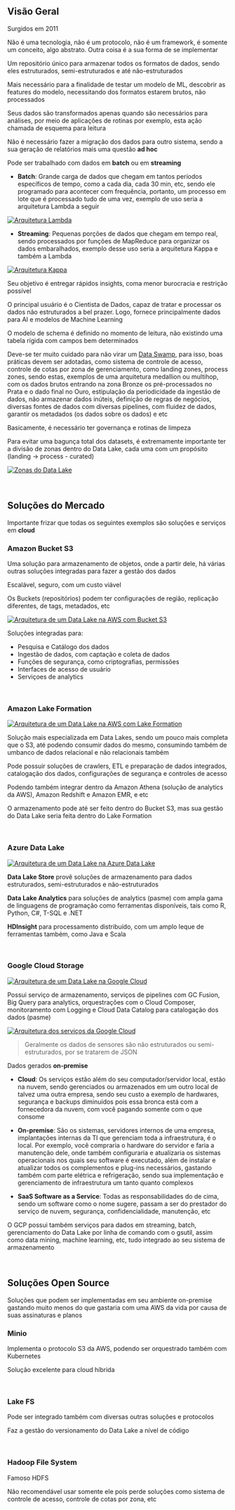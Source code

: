 ## Visão Geral

Surgidos em 2011

Não é uma tecnologia, não é um protocolo, não é um framework, é somente um conceito, algo abstrato. Outra coisa é a sua forma de se implementar 

Um repositório único para armazenar todos os formatos de dados, sendo eles estruturados, semi-estruturados e até não-estruturados

Mais necessário para a finalidade de testar um modelo de ML, descobrir as features do modelo, necessitando dos formatos estarem brutos, não processados

Seus dados são transformados apenas quando são necessários para análises, por meio de aplicações de rotinas por exemplo, esta ação chamada de esquema para leitura

Não é necessário fazer a migração dos dados para outro sistema, sendo a sua geração de relatórios mais uma questão __ad hoc__

Pode ser trabalhado com dados em **batch** ou em **streaming**

- **Batch**: Grande carga de dados que chegam em tantos períodos específicos de tempo, como a cada dia, cada 30 min, etc, sendo ele programado para acontecer com frequência, portanto, um processo em lote que é processado tudo de uma vez, exemplo de uso seria a arquitetura Lambda a seguir

[![Arquitetura Lambda](./assets/lambdaArchitecture.png)](https://massivetechinterview.blogspot.com/2015/10/lambda-architecture.html)

- **Streaming**: Pequenas porções de dados que chegam em tempo real, sendo processados por funções de MapReduce para organizar os dados embaralhados, exemplo desse uso seria a arquitetura Kappa e também a Lambda

[![Arquitetura Kappa](./assets/kappaArchitecture.webp)](https://medium.com/@darioajr/understanding-kappa-architecture-and-kafka-empowering-real-time-data-processing-05229a3fe36f)


Seu objetivo é entregar rápidos insights, coma menor burocracia e restrição possível

O principal usuário é o Cientista de Dados, capaz de tratar e processar os dados não estruturados a bel prazer. Logo, fornece principalmente dados para AI e modelos de Machine Learning

O modelo de schema é definido no momento de leitura, não existindo uma tabela rígida com campos bem determinados

Deve-se ter muito cuidado para não virar um [Data Swamp](), para isso, boas práticas devem ser adotadas, como sistema de controle de acesso, controle de cotas por zona de gerenciamento, como landing zones, process zones, sendo estas, exemplos de uma arquitetura medallion ou multihop, com os dados brutos entrando na zona Bronze os pré-processados no Prata e o dado final no Ouro, estipulação da periodicidade da ingestão de dados, não armazenar dados inúteis, definição de regras de negócios, diversas fontes de dados com diversas pipelines, com fluidez de dados, garantir os metadados (os dados sobre os dados) e etc

Basicamente, é necessário ter governança e rotinas de limpeza

Para evitar uma bagunça total dos datasets, é extremamente importante ter a divisão de zonas dentro do Data Lake, cada uma com um propósito (landing -> process - curated)

[![Zonas do Data Lake](./assets/dataLakeZones.png)](https://dzone.com/articles/data-lake-governance-best-practices)

<br>

## Soluções do Mercado

Importante frizar que todas os seguintes exemplos são soluções e serviços em **cloud**

### Amazon Bucket S3

Uma solução para armazenamento de objetos, onde a partir dele, há várias outras soluções integradas para fazer a gestão dos dados

Escalável, seguro, com um custo viável

Os Buckets (repositórios) podem ter configurações de região, replicação diferentes, de tags, metadados, etc

[![Arquitetura de um Data Lake na AWS com Bucket S3](./assets/dataLakeArchitectureAWS.png)](https://www.techmango.net/data-lake-best-practices-for-aws)

Soluções integradas para:

- Pesquisa e Catálogo dos dados
- Ingestão de dados, com captação e coleta de dados
- Funções de segurança, como criptografias, permissões
- Interfaces de acesso de usuário
- Serviçoes de analytics

<br>

### Amazon Lake Formation

[![Arquitetura de um Data Lake na AWS com Lake Formation](./assets/lakeFormationAWS.png)](https://aws.amazon.com/pt/lake-formation/)

Solução mais especializada em Data Lakes, sendo um pouco mais completa que o S3, até podendo consumir dados do mesmo, consumindo também de umbanco de dados relacional e não relacionais também

Pode possuir soluções de crawlers, ETL e preparação de dados integrados, catalogação dos dados, configurações de segurança e controles de acesso

Podendo também integrar dentro da Amazon Athena (solução de analytics da AWS), Amazon Redshift e Amazon EMR, e etc

O armazenamento pode até ser feito dentro do Bucket S3, mas sua gestão do Data Lake seria feita dentro do Lake Formation

<br>

### Azure Data Lake

[![Arquitetura de um Data Lake na Azure Data Lake](./assets/azureDataLake.webp)](https://www.xenonstack.com/insights/azure-data-lake)

**Data Lake Store** provê soluções de armazenamento para dados estruturados, semi-estruturados e não-estruturados

**Data Lake Analytics** para soluções de analytics (pasme) com ampla gama de linguagens de programação como ferramentas disponíveis, tais como R, Python, C#, T-SQL e .NET

**HDInsight** para processamento distribuído, com um amplo leque de ferramentas também, como Java e Scala

<br>

### Google Cloud Storage

[![Arquitetura de um Data Lake na Google Cloud](./assets/googleCloudDataLake.png)](https://cloud.google.com/blog/topics/developers-practitioners/architect-your-data-lake-google-cloud-data-fusion-and-composer)

Possui serviço de armazenamento, serviços de pipelines com GC Fusion, Big Query para analytics, orquestrações com o Cloud Composer, monitoramento com Logging e Cloud Data Catalog para catalogação dos dados (pasme)

[![Arquitetura dos serviços da Google Cloud](./assets/googleCloudServicesArchitecture.svg)](https://cloud.google.com/architecture/build-a-data-lake-on-gcp?hl=pt-br)

> Geralmente os dados de sensores são não estruturados ou semi-estruturados, por se tratarem de JSON

Dados gerados **on-premise**

- **Cloud**: Os serviços estão além do seu computador/servidor local, estão na nuvem, sendo gerenciados ou armazenados em um outro local de talvez uma outra empresa, sendo seu custo a exemplo de hardwares, segurança e backups diminuídos pois essa bronca está com a fornecedora da nuvem, com você pagando somente com o que consome

- **On-premise**: São os sistemas, servidores internos de uma empresa, implantações internas da TI que gerenciam toda a infraestrutura, é o local. Por exemplo, você compraria o hardware do servidor e faria a manutenção dele, onde também configuraria e atualizaria os sistemas operacionais nos quais seu software é executado, além de instalar e atualizar todos os complementos e plug-ins necessários, gastando também com parte elétrica e refrigeração, sendo sua implementação e gerenciamento de infraestrutura um tanto quanto complexos

- **SaaS Software as a Service**: Todas as responsabilidades do de cima, sendo um software como o nome sugere, passam a ser do prestador do serviço de nuvem, segurança, confidencialidade, manutenção, etc

<!-- Mais em: https://aws.amazon.com/pt/compare/the-difference-between-saas-and-on-premises/ -->

O GCP possui também serviços para dados em streaming, batch, gerenciamento do Data Lake por linha de comando com o gsutil, assim como data mining, machine learning, etc, tudo integrado ao seu sistema de armazenamento

<br>

## Soluções Open Source

Soluções que podem ser implementadas em seu ambiente on-premise gastando muito menos do que gastaria com uma AWS da vida por causa de suas assinaturas e planos

### Minio

Implementa o protocolo S3 da AWS, podendo ser orquestrado também com Kubernetes

Solução excelente para cloud híbrida

<br>

### Lake FS

Pode ser integrado também com diversas outras soluções e protocolos

Faz a gestão do versionamento do Data Lake a nível de código

<br>

### Hadoop File System

Famoso HDFS

Não recomendável usar somente ele pois perde soluções como sistema de controle de acesso, controle de cotas por zona, etc